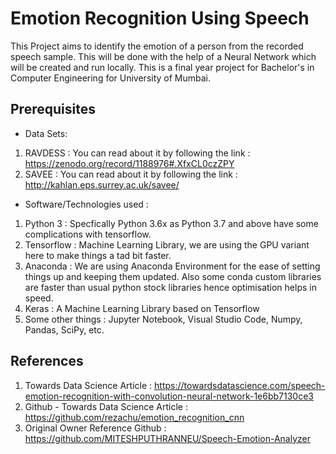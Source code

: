 # Emotion Recognition Using Speech

This Project aims to identify the emotion of a person from the recorded speech sample. This will be done with the help of a Neural Network which will be created and run locally. This is a final year project for Bachelor's in Computer Engineering for University of Mumbai.

## Prerequisites

* Data Sets:

1. RAVDESS : You can read about it by following the link : <https://zenodo.org/record/1188976#.XfxCL0czZPY>
2. SAVEE : You can read about it by following the link : <http://kahlan.eps.surrey.ac.uk/savee/>

* Software/Technologies used :

1. Python 3 : Specfically Python 3.6x as Python 3.7 and above have some complications with tensorflow.
2. Tensorflow : Machine Learning Library, we are using the GPU variant here to make things a tad bit faster.
3. Anaconda : We are using Anaconda Environment for the ease of setting things up and keeping them updated. Also some conda custom libraries are faster than usual python stock libraries hence optimisation helps in speed.
4. Keras : A Machine Learning Library based on Tensorflow
5. Some other things : Jupyter Notebook, Visual Studio Code, Numpy, Pandas, SciPy, etc.

## References

1. Towards Data Science Article : <https://towardsdatascience.com/speech-emotion-recognition-with-convolution-neural-network-1e6bb7130ce3>
2. Github - Towards Data Science Article : <https://github.com/rezachu/emotion_recognition_cnn>
3. Original Owner Reference Github : <https://github.com/MITESHPUTHRANNEU/Speech-Emotion-Analyzer>
